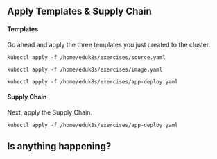 ## Apply Templates & Supply Chain

#### Templates

Go ahead and apply the three templates you just created to the cluster.

```terminal:execute
kubectl apply -f /home/eduk8s/exercises/source.yaml
```

```terminal:execute
kubectl apply -f /home/eduk8s/exercises/image.yaml
```

```terminal:execute
kubectl apply -f /home/eduk8s/exercises/app-deploy.yaml
```

#### Supply Chain

Next, apply the Supply Chain.

```terminal:execute
kubectl apply -f /home/eduk8s/exercises/app-deploy.yaml
```


## Is anything happening?
